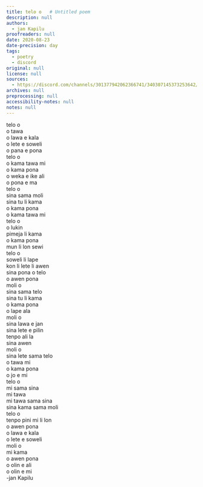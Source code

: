 ```yaml
---
title: telo o   # Untitled poem
description: null
authors:
  - jan Kapilu
proofreaders: null
date: 2020-08-23
date-precision: day
tags:
  - poetry
  - discord
original: null
license: null
sources:
  - https://discord.com/channels/301377942062366741/340307145373253642/746973633825472592
archives: null
preprocessing: null
accessibility-notes: null
notes: null
---
```


telo o  \
o tawa  \
o lawa e kala  \
o lete e soweli  \
o pana e pona  \
telo o  \
o kama tawa mi  \
o kama pona  \
o weka e ike ali  \
o pona e ma  \
telo o  \
sina sama moli  \
sina tu li kama  \
o kama pona  \
o kama tawa mi  \
telo o  \
o lukin  \
pimeja li kama  \
o kama pona  \
mun li lon sewi  \
telo o  \
soweli li lape  \
kon li lete li awen  \
sina pona o telo  \
o awen pona  \
moli o  \
sina sama telo  \
sina tu li kama  \
o kama pona  \
o lape ala  \
moli o  \
sina lawa e jan  \
sina lete e pilin  \
tenpo ali la  \
sina awen  \
moli o  \
sina lete sama telo  \
o tawa mi  \
o kama pona  \
o jo e mi  \
telo o  \
mi sama sina  \
mi tawa  \
mi tawa sama sina  \
sina kama sama moli  \
telo o  \
tenpo pini mi li lon  \
o awen pona  \
o lawa e kala  \
o lete e soweli  \
moli o  \
mi kama  \
o awen pona  \
o olin e ali  \
o olin e mi  \
-jan Kapilu
